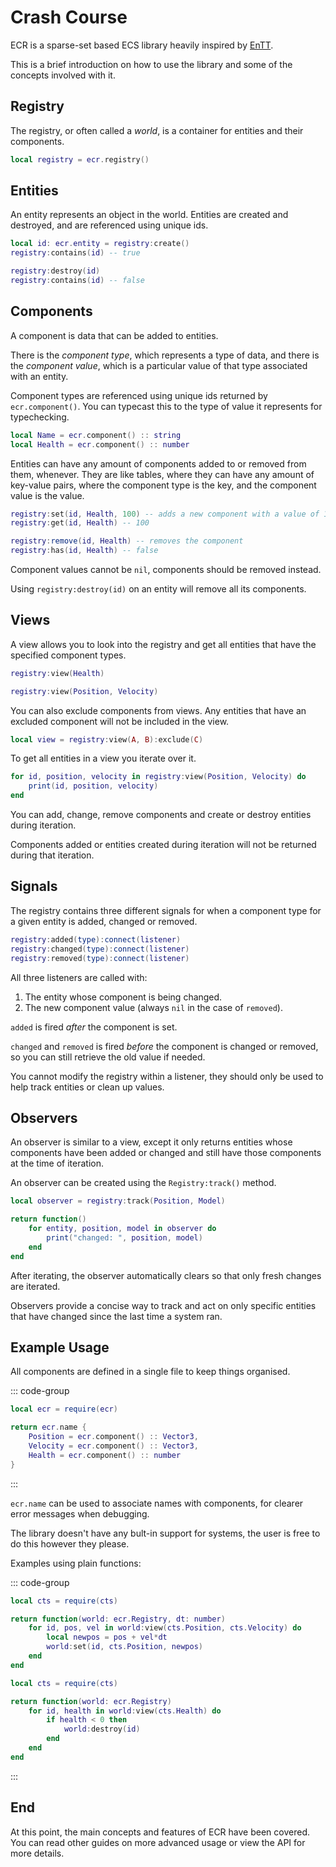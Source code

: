 # Crash Course

ECR is a sparse-set based ECS library heavily inspired by
[EnTT](https://github.com/skypjack/entt).

This is a brief introduction on how to use the library and some of the concepts
involved with it.

## Registry

The registry, or often called a *world*, is a container for entities and their
components.

```lua
local registry = ecr.registry()
```

## Entities

An entity represents an object in the world. Entities are created and destroyed,
and are referenced using unique ids.

```lua
local id: ecr.entity = registry:create()
registry:contains(id) -- true

registry:destroy(id)
registry:contains(id) -- false
```

## Components

A component is data that can be added to entities.

There is the *component type*, which represents a type of data, and there is
the *component value*, which is a particular value of that type associated with
an entity.

Component types are referenced using unique ids returned by `ecr.component()`.
You can typecast this to the type of value it represents for typechecking.

```lua
local Name = ecr.component() :: string
local Health = ecr.component() :: number
```

Entities can have any amount of components added to or removed from them,
whenever. They are like tables, where they can have any amount of key-value
pairs, where the component type is the key, and the component value is the
value.

```lua
registry:set(id, Health, 100) -- adds a new component with a value of 100
registry:get(id, Health) -- 100

registry:remove(id, Health) -- removes the component
registry:has(id, Health) -- false
```

Component values cannot be `nil`, components should be removed instead.

Using `registry:destroy(id)` on an entity will remove all its components.

## Views

A view allows you to look into the registry and get all entities that have the
specified component types.

```lua
registry:view(Health)

registry:view(Position, Velocity)
```

You can also exclude components from views. Any entities that have an excluded
component will not be included in the view.

```lua
local view = registry:view(A, B):exclude(C)
```

To get all entities in a view you iterate over it.

```lua
for id, position, velocity in registry:view(Position, Velocity) do
    print(id, position, velocity)
end
```

You can add, change, remove components and create or destroy entities during
iteration.

Components added or entities created during iteration will not be returned
during that iteration.

## Signals

The registry contains three different signals for when a component type for a
given entity is added, changed or removed.

```lua
registry:added(type):connect(listener)
registry:changed(type):connect(listener)
registry:removed(type):connect(listener)
```

All three listeners are called with:

1. The entity whose component is being changed.
2. The new component value (always `nil` in the case of `removed`).

`added` is fired *after* the component is set.

`changed` and `removed` is fired *before* the component is changed or removed,
so you can still retrieve the old value if needed.

You cannot modify the registry within a listener, they should only be used to
help track entities or clean up values.

## Observers

An observer is similar to a view, except it only returns entities whose
components have been added or changed and still have those components at the
time of iteration.

An observer can be created using the `Registry:track()` method.

```lua
local observer = registry:track(Position, Model)

return function()
    for entity, position, model in observer do
        print("changed: ", position, model)
    end
end
```

After iterating, the observer automatically clears so that only fresh changes
are iterated.

Observers provide a concise way to track and act on only specific entities
that have changed since the last time a system ran.

## Example Usage

All components are defined in a single file to keep things organised.

::: code-group

```lua [cts.luau]
local ecr = require(ecr)

return ecr.name {
    Position = ecr.component() :: Vector3,
    Velocity = ecr.component() :: Vector3,
    Health = ecr.component() :: number
}
```

:::

`ecr.name` can be used to associate names with components, for clearer error
messages when debugging.

The library doesn't have any bult-in support for systems, the user is free to
do this however they please.

Examples using plain functions:

::: code-group

```lua [updatePositions.luau]
local cts = require(cts)

return function(world: ecr.Registry, dt: number)
    for id, pos, vel in world:view(cts.Position, cts.Velocity) do
        local newpos = pos + vel*dt
        world:set(id, cts.Position, newpos)
    end
end
```

```lua [destroyDead.luau]
local cts = require(cts)

return function(world: ecr.Registry)
    for id, health in world:view(cts.Health) do
        if health < 0 then
            world:destroy(id)
        end
    end
end
```

:::

## End

At this point, the main concepts and features of ECR have been covered.
You can read other guides on more advanced usage or view the API for more
details.
